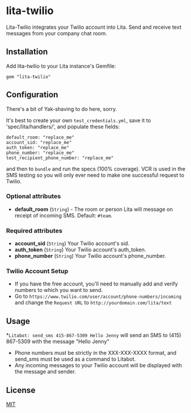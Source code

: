 # lita-twilio

Lita-Twilio integrates your Twilio account into Lita. Send and receive text messages from your company chat room.

## Installation

Add lita-twilio to your Lita instance's Gemfile:

``` gem "lita-twilio" ```

## Configuration

There's a bit of Yak-shaving to do here, sorry.

It's best to create your own ```test_credentials.yml```, save it to 'spec/lita/handlers/', and populate these fields:
 ```
default_room: "replace_me"
account_sid: "replace_me"
auth_token: "replace_me"
phone_number: "replace_me"
test_recipient_phone_number: "replace_me"
```
and then to ```bundle``` and run the specs (100% coverage).  VCR is used in the SMS testing so you will only ever need to make one successful request to Twilio.

### Optional attributes
* **default_room** (`String`) - The room or person Lita will message on receipt of incoming SMS. Default: `#team`.

### Required attributes
* **account_sid** (`String`) Your Twilio account's sid.
* **auth_token** (`String`) Your Twilio account's auth_token.
* **phone_number** (`String`) Your Twilio account's phone_number.

### Twilio Account Setup
* If you have the free account, you'll need to manually add and verify numbers to which you want to send.
* Go to ```https://www.twilio.com/user/account/phone-numbers/incoming``` and change the ```Request URL``` to ```http://yourdomain.com/lita/text```

## Usage

*```Litabot: send_sms 415-867-5309 Hello Jenny``` will send an SMS to (415) 867-5309 with the message "Hello Jenny"
* Phone numbers must be strictly in the XXX-XXX-XXXX format, and send_sms must be used as a command to Litabot.
* Any incoming messages to your Twilio account will be displayed with the message and sender.

## License

[MIT](http://opensource.org/licenses/MIT)

